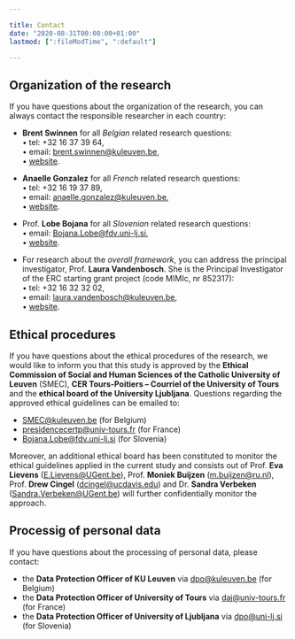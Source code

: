 ```yaml
---

title: Contact
date: "2020-08-31T00:00:00+01:00"
lastmod: [":fileModTime", ":default"]

---
```


## Organization of the research
If you have questions about the organization of the research, you can always contact the responsible researcher in each country:

- **Brent Swinnen** for all *Belgian* related research questions:\
• tel: +32 16 37 39 64,\
• email: brent.swinnen@kuleuven.be,\
• [website](https://www.kuleuven.be/wieiswie/en/person/00113344).

- **Anaelle Gonzalez** for all *French* related research questions:\
• tel: +32 16 19 37 89,\
• email: anaelle.gonzalez@kuleuven.be,\
• [website](https://www.kuleuven.be/wieiswie/en/person/00136069).

- Prof. **Lobe Bojana** for all *Slovenian* related research questions:\
• email: Bojana.Lobe@fdv.uni-lj.si,\
• [website](https://www.fdv.uni-lj.si/en/news-and-information/contacts/teachers/info/bojana-lobe/).

- For research about the *overall framework*, you can address the principal investigator, Prof. **Laura Vandenbosch**. She is the Principal Investigator of the ERC starting grant project (code MIMIc, nr 852317):\
• tel: +32 16 32 32 02,\
• email: laura.vandenbosch@kuleuven.be,\
• [website](https://www.kuleuven.be/wieiswie/en/person/00060068).

## Ethical procedures
If you have questions about the ethical procedures of the research, we would like to inform you that this study is approved by the **Ethical Commission of Social and Human Sciences of the Catholic University of Leuven** (SMEC), **CER Tours-Poitiers – Courriel of the University of Tours** and the **ethical board of the University Ljubljana**.
Questions regarding the approved ethical guidelines can be emailed to:

- SMEC@kuleuven.be (for Belgium)
- presidencecertp@univ-tours.fr (for France)
- Bojana.Lobe@fdv.uni-lj.si (for Slovenia)

Moreover, an additional ethical board has been constituted to monitor the ethical guidelines applied in the current study and consists out of Prof. **Eva Lievens** (E.Lievens@UGent.be), Prof. **Moniek Buijzen** (m.buijzen@ru.nl), Prof. **Drew Cingel** (dcingel@ucdavis.edu) and Dr. **Sandra Verbeken** (Sandra.Verbeken@UGent.be) will further confidentially monitor the approach.

## Processig of personal data
If you have questions about the processing of personal data, please contact:
- the **Data Protection Officer of KU Leuven** via dpo@kuleuven.be (for Belgium)
- the **Data Protection Officer of University of Tours** via daj@univ-tours.fr (for France)
- the **Data Protection Officer of University of Ljubljana** via dpo@uni-lj.si (for Slovenia)